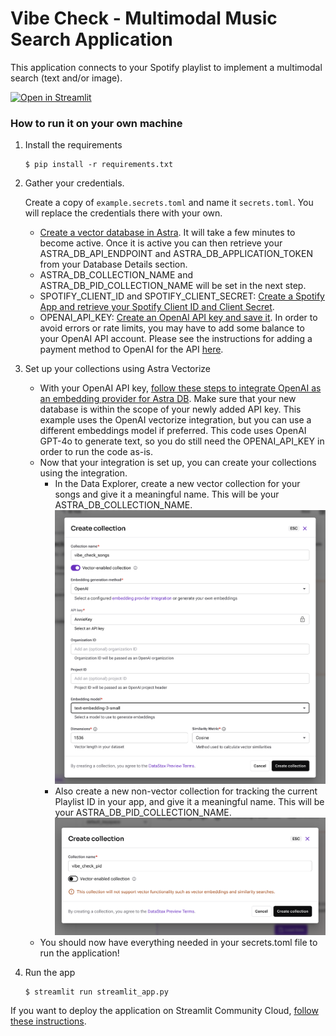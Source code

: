 # Vibe Check - Multimodal Music Search Application

This application connects to your Spotify playlist to implement a multimodal search (text and/or image).

[![Open in Streamlit](https://static.streamlit.io/badges/streamlit_badge_black_white.svg)](https://vibe-check.streamlit.app/)

### How to run it on your own machine

1. Install the requirements

   ```
   $ pip install -r requirements.txt
   ```

2. Gather your credentials. 
   
   Create a copy of `example.secrets.toml` and name it `secrets.toml`. You will replace the credentials there with your own.
   - [Create a vector database in Astra](https://docs.datastax.com/en/astra-db-serverless/get-started/quickstart.html#create-a-serverless-vector-database). It will take a few minutes to become active. Once it is active you can then retrieve your ASTRA_DB_API_ENDPOINT and ASTRA_DB_APPLICATION_TOKEN from your Database Details section.
   - ASTRA_DB_COLLECTION_NAME and ASTRA_DB_PID_COLLECTION_NAME will be set in the next step.
   - SPOTIFY_CLIENT_ID and SPOTIFY_CLIENT_SECRET: [Create a Spotify App and retrieve your Spotify Client ID and Client Secret](https://developer.spotify.com/documentation/web-api/concepts/apps).
   - OPENAI_API_KEY: [Create an OpenAI API key and save it](https://platform.openai.com/docs/quickstart). In order to avoid errors or rate limits, you may have to add some balance to your OpenAI API account. Please see the instructions for adding a payment method to OpenAI for the API [here](https://help.openai.com/en/articles/9038407-how-can-i-set-up-billing-for-my-account).
   

3. Set up your collections using Astra Vectorize
   - With your OpenAI API key, [follow these steps to integrate OpenAI as an embedding provider for Astra DB](https://docs.datastax.com/en/astra-db-serverless/integrations/embedding-providers/openai.html). Make sure that your new database is within the scope of your newly added API key. This example uses the OpenAI vectorize integration, but you can use a different embeddings model if preferred. This code uses OpenAI GPT-4o to generate text, so you do still need the OPENAI_API_KEY in order to run the code as-is.
   - Now that your integration is set up, you can create your collections using the integration. 
      - In the Data Explorer, create a new vector collection for your songs and give it a meaningful name. This will be your ASTRA_DB_COLLECTION_NAME.
      ![Create Vector Collection](./images/create_vector_collection.png)
      - Also create a new non-vector collection for tracking the current Playlist ID in your app, and give it a meaningful name. This will be your ASTRA_DB_PID_COLLECTION_NAME.
      ![Create Non-Vector Collection](./images/create_nonvector_collection.png)
   - You should now have everything needed in your secrets.toml file to run the application!

4. Run the app

   ```
   $ streamlit run streamlit_app.py
   ```

If you want to deploy the application on Streamlit Community Cloud, [follow these instructions](https://docs.streamlit.io/deploy/streamlit-community-cloud/deploy-your-app/deploy).